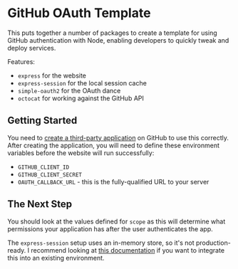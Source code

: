 # GitHub OAuth Template

This puts together a number of packages to create a template for using
GitHub authentication with Node, enabling developers to quickly tweak and deploy
services.

Features:

 - `express` for the website
 - `express-session` for the local session cache
 - `simple-oauth2` for the OAuth dance
 - `octocat` for working against the GitHub API

## Getting Started

You need to [create a third-party application](https://github.com/settings/applications/new)
on GitHub to use this correctly. After creating the application, you will need
to define these environment variables before the website will run successfully:

 - `GITHUB_CLIENT_ID`
 - `GITHUB_CLIENT_SECRET`
 - `OAUTH_CALLBACK_URL` - this is the fully-qualified URL to your server

## The Next Step

You should look at the values defined for `scope` as this will determine
what permissions your application has after the user authenticates the app.

The `express-session` setup uses an in-memory store, so it's not
production-ready. I recommend looking at [this documentation](https://github.com/expressjs/session#compatible-session-stores)
if you want to integrate this into an existing environment.
